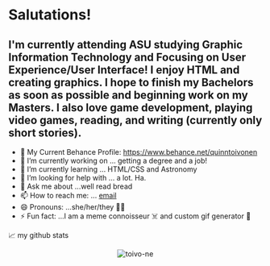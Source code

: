 

<!--
**toiv-ne/toiv-ne** is a ✨ _special_ ✨ repository because its `README.md` (this file) appears on your GitHub profile.

Here are some ideas to get you started:
- 🌱 My Current Behance Profile: https://www.behance.net/quinntoivonen
- 🔭 I’m currently working on ... getting a degree and a job!
- 🌱 I’m currently learning ... HTML/CSS and Astronomy
- 🤔 I’m looking for help with ...
- 💬 Ask me about ...well read bread
- 📫 How to reach me: ...
- 😄 Pronouns: ...she/her/they
- ⚡ Fun fact: ...I am a meme connoisseur and custom gif generator
-->
# Salutations!

## I'm currently attending ASU studying Graphic Information Technology and Focusing on User Experience/User Interface! I enjoy HTML and creating graphics. I hope to finish my Bachelors as soon as possible and beginning work on my Masters. I also love game development, playing video games, reading, and writing (currently only short stories).


- 🌱 My Current Behance Profile: https://www.behance.net/quinntoivonen
- 🔭 I’m currently working on ... getting a degree and a job!
- 🌱 I’m currently learning ... HTML/CSS and Astronomy
- 🤔 I’m looking for help with ... a lot. Ha.
- 💬 Ask me about ...well read bread
- 📫 How to reach me: ... [email](mailto:qtoivone@gmail.com) 
- 😄 Pronouns: ...she/her/they 🏳️‍🌈
- ⚡ Fun fact: ...I am a meme connoisseur ☠️ and custom gif generator 🍉

📈 my github stats

<p align="center"> <img src="https://github-readme-stats.vercel.app/api?username=toivo-ne&show_icons=true&theme=gotham" alt="toivo-ne">

